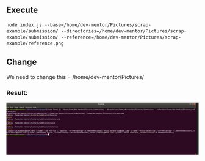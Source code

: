 

## Execute

```
node index.js --base=/home/dev-mentor/Pictures/scrap-example/submission/ --directories=/home/dev-mentor/Pictures/scrap-example/submission/ --reference=/home/dev-mentor/Pictures/scrap-example/reference.png
```

## Change
We need to change this = /home/dev-mentor/Pictures/


### Result:

![alt text](executed-example.png)